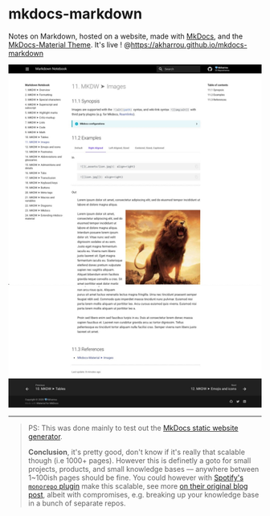 # mkdocs-markdown

Notes on Markdown, hosted on a website, made with [MkDocs](https://www.mkdocs.org/), and the [MkDocs-Material Theme](https://squidfunk.github.io/mkdocs-material-insiders/). It's live ! @<https://akharrou.github.io/mkdocs-markdown>

![asset-6](docs/_assets/website%20docs%20preview%20-%20mkdw,imgs,ksa,2020-1106225856.jpg)
![asset-7](docs/_assets/website%20docs%20preview%202%20-%20mkdw,imgs,ksa,2020-1106225947.jpg)

---
> PS: This was done mainly to test out the [MkDocs static website generator](https://www.mkdocs.org/).
>
> **Conclusion**, it's pretty good, don't know if it's really that scalable though (i.e 1000+ pages). However this is definetly a goto for small projects, products, and small knowledge bases –– anywhere between 1~100ish pages should be fine. You could however with [Spotify's `monorepo` plugin](https://github.com/backstage/mkdocs-monorepo-plugin) make this scalable, see more [on their original blog post](https://engineering.atspotify.com/2019/10/01/solving-documentation-for-monoliths-and-monorepos/), albeit with compromises, e.g. breaking up your knowledge base in a bunch of separate repos.
